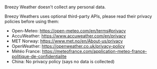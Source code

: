 Breezy Weather doesn't collect any personal data.

Breezy Weathers uses optional third-party APIs, please read their privacy policies before using them:
- Open-Meteo: https://open-meteo.com/en/terms#privacy
- AccuWeather: https://www.accuweather.com/en/privacy
- MET Norway: https://www.met.no/en/About-us/privacy
- OpenWeather: https://openweather.co.uk/privacy-policy
- Météo France: https://meteofrance.com/application-meteo-france-politique-de-confidentialite
- China: No privacy policy (says no data is collected)